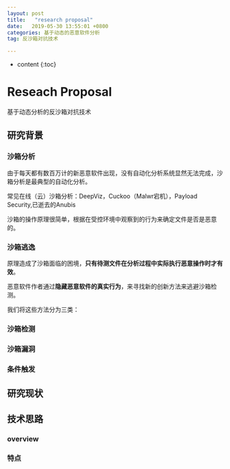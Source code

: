 ```yaml
---
layout: post
title:   "research proposal"
date:   2019-05-30 13:55:01 +0800
categories: 基于动态的恶意软件分析
tag: 反沙箱对抗技术

---
```

* content
{:toc}


# Reseach Proposal

基于动态分析的反沙箱对抗技术

## 研究背景

### 沙箱分析

由于每天都有数百万计的新恶意软件出现，没有自动化分析系统显然无法完成，沙箱分析是最典型的自动化分析。

常见在线（云）沙箱分析：DeepViz，Cuckoo（Malwr宕机），Payload Security,已逝去的Anubis

沙箱的操作原理很简单，根据在受控环境中观察到的行为来确定文件是否是恶意的。

### 沙箱逃逸

原理造成了沙箱面临的困境，**只有待测文件在分析过程中实际执行恶意操作时才有效**。

恶意软件作者通过**隐藏恶意软件的真实行为**，来寻找新的创新方法来逃避沙箱检测。

我们将这些方法分为三类：

### 沙箱检测



### 沙箱漏洞



### 条件触发



## 研究现状



## 技术思路

### overview



### 特点





